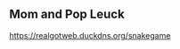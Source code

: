 ## Mom and Pop Leuck
<!---
Markdown Format takes entire column
-->
https://realgotweb.duckdns.org/snakegame

